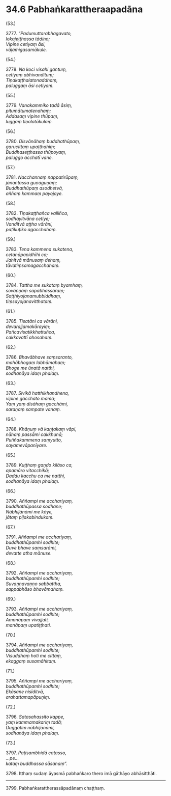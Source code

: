

# 34.6 Pabhaṅkarattheraapadāna



(53.)

3777\. _“Padumuttarabhagavato,_  
_lokajeṭṭhassa tādino;_  
_Vipine cetiyaṃ āsi,_  
_vāḷamigasamākule._  


(54.)

3778\. _Na koci visahi gantuṃ,_  
_cetiyaṃ abhivandituṃ;_  
_Tiṇakaṭṭhalatonaddhaṃ,_  
_paluggaṃ āsi cetiyaṃ._  


(55.)

3779\. _Vanakammiko tadā āsiṃ,_  
_pitumātumatenahaṃ;_  
_Addasaṃ vipine thūpaṃ,_  
_luggaṃ tiṇalatākulaṃ._  


(56.)

3780\. _Disvānāhaṃ buddhathūpaṃ,_  
_garucittaṃ upaṭṭhahiṃ;_  
_Buddhaseṭṭhassa thūpoyaṃ,_  
_paluggo acchatī vane._  


(57.)

3781\. _Nacchannaṃ nappatirūpaṃ,_  
_jānantassa guṇāguṇaṃ;_  
_Buddhathūpaṃ asodhetvā,_  
_aññaṃ kammaṃ payojaye._  


(58.)

3782\. _Tiṇakaṭṭhañca valliñca,_  
_sodhayitvāna cetiye;_  
_Vanditvā aṭṭha vārāni,_  
_paṭikuṭiko agacchahaṃ._  


(59.)

3783\. _Tena kammena sukatena,_  
_cetanāpaṇidhīhi ca;_  
_Jahitvā mānusaṃ dehaṃ,_  
_tāvatiṃsamagacchahaṃ._  


(60.)

3784\. _Tattha me sukataṃ byamhaṃ,_  
_sovaṇṇaṃ sapabhassaraṃ;_  
_Saṭṭhiyojanamubbiddhaṃ,_  
_tiṃsayojanavitthataṃ._  


(61.)

3785\. _Tisatāni ca vārāni,_  
_devarajjamakārayiṃ;_  
_Pañcavīsatikkhattuñca,_  
_cakkavattī ahosahaṃ._  


(62.)

3786\. _Bhavābhave saṃsaranto,_  
_mahābhogaṃ labhāmahaṃ;_  
_Bhoge me ūnatā natthi,_  
_sodhanāya idaṃ phalaṃ._  


(63.)

3787\. _Sivikā hatthikhandhena,_  
_vipine gacchato mama;_  
_Yaṃ yaṃ disāhaṃ gacchāmi,_  
_saraṇaṃ sampate vanaṃ._  


(64.)

3788\. _Khāṇuṃ vā kaṇṭakaṃ vāpi,_  
_nāhaṃ passāmi cakkhunā;_  
_Puññakammena saṃyutto,_  
_sayamevāpanīyare._  


(65.)

3789\. _Kuṭṭhaṃ gaṇḍo kilāso ca,_  
_apamāro vitacchikā;_  
_Daddu kacchu ca me natthi,_  
_sodhanāya idaṃ phalaṃ._  


(66.)

3790\. _Aññampi me acchariyaṃ,_  
_buddhathūpassa sodhane;_  
_Nābhijānāmi me kāye,_  
_jātaṃ piḷakabindukaṃ._  


(67.)

3791\. _Aññampi me acchariyaṃ,_  
_buddhathūpamhi sodhite;_  
_Duve bhave saṃsarāmi,_  
_devatte atha mānuse._  


(68.)

3792\. _Aññampi me acchariyaṃ,_  
_buddhathūpamhi sodhite;_  
_Suvaṇṇavaṇṇo sabbattha,_  
_sappabhāso bhavāmahaṃ._  


(69.)

3793\. _Aññampi me acchariyaṃ,_  
_buddhathūpamhi sodhite;_  
_Amanāpaṃ vivajjati,_  
_manāpaṃ upatiṭṭhati._  


(70.)

3794\. _Aññampi me acchariyaṃ,_  
_buddhathūpamhi sodhite;_  
_Visuddhaṃ hoti me cittaṃ,_  
_ekaggaṃ susamāhitaṃ._  


(71.)

3795\. _Aññampi me acchariyaṃ,_  
_buddhathūpamhi sodhite;_  
_Ekāsane nisīditvā,_  
_arahattamapāpuṇiṃ._  


(72.)

3796\. _Satasahassito kappe,_  
_yaṃ kammamakariṃ tadā;_  
_Duggatiṃ nābhijānāmi,_  
_sodhanāya idaṃ phalaṃ._  


(73.)

3797\. _Paṭisambhidā catasso,_  
_…pe…_  
_kataṃ buddhassa sāsanaṃ”._  


3798\. Itthaṃ sudaṃ āyasmā pabhaṅkaro thero imā gāthāyo abhāsitthāti.

---

3799\. Pabhaṅkarattherassāpadānaṃ chaṭṭhaṃ.





